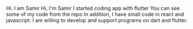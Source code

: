 Hi. I am Samir
Hi, I'm Samir
I started coding app with flutter
You can see some of my code from the repo
In addition, I have small code in react and javascript.
I am willing to develop and support programs on dart and flutter.
